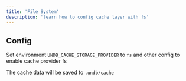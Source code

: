 ```yaml
---
title: 'File System'
description: 'learn how to config cache layer with fs'
---
```


## Config

Set environment `UNDB_CACHE_STORAGE_PROVIDER` to `fs` and other config to enable cache provider fs

The cache data will be saved to `.undb/cache`
